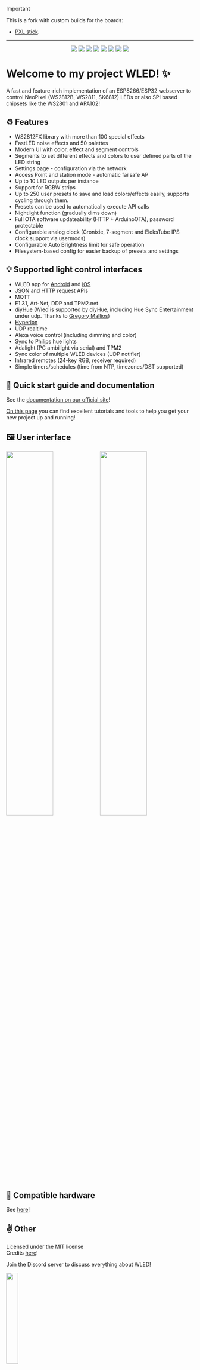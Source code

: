 > [!IMPORTANT]
> This is a fork with custom builds for the boards:
> - [PXL stick](https://github.com/VasilKalchev/PXLstick).

---


<p align="center">
  <img src="/images/wled_logo_akemi.png">
  <a href="https://github.com/Aircoookie/WLED/releases"><img src="https://img.shields.io/github/release/Aircoookie/WLED.svg?style=flat-square"></a>
  <a href="https://raw.githubusercontent.com/Aircoookie/WLED/master/LICENSE"><img src="https://img.shields.io/github/license/Aircoookie/wled?color=blue&style=flat-square"></a>
  <a href="https://wled.discourse.group"><img src="https://img.shields.io/discourse/topics?colorB=blue&label=forum&server=https%3A%2F%2Fwled.discourse.group%2F&style=flat-square"></a>
  <a href="https://discord.gg/QAh7wJHrRM"><img src="https://img.shields.io/discord/473448917040758787.svg?colorB=blue&label=discord&style=flat-square"></a>
  <a href="https://kno.wled.ge"><img src="https://img.shields.io/badge/quick_start-wiki-blue.svg?style=flat-square"></a>
  <a href="https://github.com/Aircoookie/WLED-App"><img src="https://img.shields.io/badge/app-wled-blue.svg?style=flat-square"></a>
  <a href="https://gitpod.io/#https://github.com/Aircoookie/WLED"><img src="https://img.shields.io/badge/Gitpod-ready--to--code-blue?style=flat-square&logo=gitpod"></a>

  </p>

# Welcome to my project WLED! ✨

A fast and feature-rich implementation of an ESP8266/ESP32 webserver to control NeoPixel (WS2812B, WS2811, SK6812) LEDs or also SPI based chipsets like the WS2801 and APA102!

## ⚙️ Features
- WS2812FX library with more than 100 special effects  
- FastLED noise effects and 50 palettes  
- Modern UI with color, effect and segment controls  
- Segments to set different effects and colors to user defined parts of the LED string  
- Settings page - configuration via the network  
- Access Point and station mode - automatic failsafe AP  
- Up to 10 LED outputs per instance
- Support for RGBW strips  
- Up to 250 user presets to save and load colors/effects easily, supports cycling through them.  
- Presets can be used to automatically execute API calls  
- Nightlight function (gradually dims down)  
- Full OTA software updateability (HTTP + ArduinoOTA), password protectable  
- Configurable analog clock (Cronixie, 7-segment and EleksTube IPS clock support via usermods) 
- Configurable Auto Brightness limit for safe operation  
- Filesystem-based config for easier backup of presets and settings  

## 💡 Supported light control interfaces
- WLED app for [Android](https://play.google.com/store/apps/details?id=com.aircoookie.WLED) and [iOS](https://apps.apple.com/us/app/wled/id1475695033)
- JSON and HTTP request APIs  
- MQTT   
- E1.31, Art-Net, DDP and TPM2.net
- [diyHue](https://github.com/diyhue/diyHue) (Wled is supported by diyHue, including Hue Sync Entertainment under udp. Thanks to [Gregory Mallios](https://github.com/gmallios))
- [Hyperion](https://github.com/hyperion-project/hyperion.ng)
- UDP realtime  
- Alexa voice control (including dimming and color)  
- Sync to Philips hue lights  
- Adalight (PC ambilight via serial) and TPM2  
- Sync color of multiple WLED devices (UDP notifier)  
- Infrared remotes (24-key RGB, receiver required)  
- Simple timers/schedules (time from NTP, timezones/DST supported)  

## 📲 Quick start guide and documentation

See the [documentation on our official site](https://kno.wled.ge)!

[On this page](https://kno.wled.ge/basics/tutorials/) you can find excellent tutorials and tools to help you get your new project up and running!

## 🖼️ User interface
<img src="/images/macbook-pro-space-gray-on-the-wooden-table.jpg" width="50%"><img src="/images/walking-with-iphone-x.jpg" width="50%">

## 💾 Compatible hardware

See [here](https://kno.wled.ge/basics/compatible-hardware)!

## ✌️ Other

Licensed under the MIT license  
Credits [here](https://kno.wled.ge/about/contributors/)!

Join the Discord server to discuss everything about WLED!

<a href="https://discord.gg/QAh7wJHrRM"><img src="https://discordapp.com/api/guilds/473448917040758787/widget.png?style=banner2" width="25%"></a>

Check out the WLED [Discourse forum](https://wled.discourse.group)!  

You can also send me mails to [dev.aircoookie@gmail.com](mailto:dev.aircoookie@gmail.com), but please, only do so if you want to talk to me privately.  

If WLED really brightens up your day, you can [![](https://img.shields.io/badge/send%20me%20a%20small%20gift-paypal-blue.svg?style=flat-square)](https://paypal.me/aircoookie)


*Disclaimer:*   

If you are prone to photosensitive epilepsy, we recommended you do **not** use this software.  
If you still want to try, don't use strobe, lighting or noise modes or high effect speed settings.

As per the MIT license, I assume no liability for any damage to you or any other person or equipment.  

